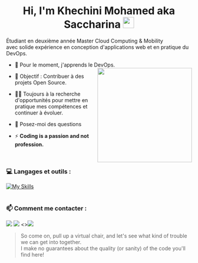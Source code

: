 <h1 align="center">Hi, I'm Khechini Mohamed aka Saccharina <img width="30px" src="https://raw.githubusercontent.com/iampavangandhi/iampavangandhi/master/gifs/Hi.gif"></h1>
<p> 
Étudiant en deuxième année Master Cloud Computing & Mobility<br>
avec solide expérience en conception d'applications web et en pratique du DevOps.
</p>


- 🌱 Pour le moment, j'apprends le DevOps. <img align="right" style="width:16rem; height:auto" src="https://media.giphy.com/media/ao9DUiTKH60XS/giphy.gif"/>


- 🤝 Objectif : Contribuer à des projets Open Source.

- 👨‍💻 Toujours à la recherche d'opportunités pour mettre en pratique mes compétences et continuer à évoluer.

- 💬 Posez-moi des questions

- ⚡ **Coding is a passion and not profession.**

<br>

### 💻  Langages et outils : 

[![My Skills](https://skillicons.dev/icons?i=html,css,sass,js,vue,react,redux,gatsby,jquery,nodejs,php,wordpress,symfony,laravel,mysql,postgres,mongodb,redis,firebase,postman,docker,kubernetes,gcp,aws,git,github,gitlab,linux)](https://skillicons.dev)
<br>
<br>

### 📫  Comment me contacter :
[<img src="https://img.shields.io/badge/Gmail-D14836?&style=for-the-badge&logo=gmail&logoColor=white" />](mailto:khechinibakr20@gmail.com)
[<img src="https://img.shields.io/badge/linkedin-%230077B5.svg?&style=for-the-badge&logo=linkedin&logoColor=white" />](https://www.linkedin.com/in/khechinimed/)
<>[<img src = "https://img.shields.io/badge/twitter-%2320A1F1.svg?&style=for-the-badge&logo=twitter&logoColor=white">](https://twitter.com/khechinimedd/) 


> So come on, pull up a virtual chair, and let's see what kind of trouble we can get into together.<br>
> I make no guarantees about the quality (or sanity) of the code you'll find here!

<!--
**khechinimed/khechinimed** is a ✨ _special_ ✨ repository because its `README.md` (this file) appears on your GitHub profile.
